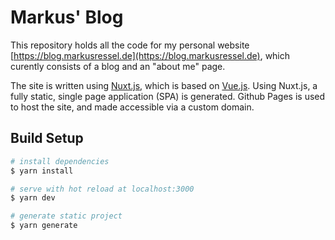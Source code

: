 # Markus' Blog

This repository holds all the code for my personal website [https://blog.markusressel.de](https://blog.markusressel.de), which curently consists of a blog and an "about me" page.

The site is written using [Nuxt.js](https://nuxtjs.org), which is based on [Vue.js](https://vuejs.org/). Using Nuxt.js, a fully static, single page application (SPA) is generated. Github Pages is used to host the site, and made accessible via a custom domain.

## Build Setup

```bash
# install dependencies
$ yarn install

# serve with hot reload at localhost:3000
$ yarn dev

# generate static project
$ yarn generate
```
